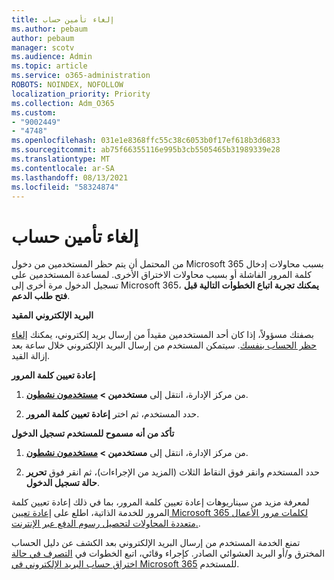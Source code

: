 ```yaml
---
title: إلغاء تأمين حساب
ms.author: pebaum
author: pebaum
manager: scotv
ms.audience: Admin
ms.topic: article
ms.service: o365-administration
ROBOTS: NOINDEX, NOFOLLOW
localization_priority: Priority
ms.collection: Adm_O365
ms.custom:
- "9002449"
- "4748"
ms.openlocfilehash: 031e1e8368ffc55c38c6053b0f17ef618b3d6833
ms.sourcegitcommit: ab75f66355116e995b3cb5505465b31989339e28
ms.translationtype: MT
ms.contentlocale: ar-SA
ms.lasthandoff: 08/13/2021
ms.locfileid: "58324874"
---
```

# <a name="unlocking-an-account"></a>إلغاء تأمين حساب

من المحتمل أن يتم حظر المستخدمين من دخول Microsoft 365 بسبب محاولات إدخال كلمة المرور الفاشلة أو بسبب محاولات الاختراق الأخرى. لمساعدة المستخدمين على تسجيل الدخول مرة أخرى إلى Microsoft 365، **يمكنك تجربة اتباع الخطوات التالية قبل فتح طلب الدعم**. 

**البريد الإلكتروني المقيد**

بصفتك مسؤولاً، إذا كان أحد المستخدمين مقيداً من إرسال بريد إلكتروني، يمكنك [إلغاء حظر الحساب بنفسك](https://docs.microsoft.com/microsoft-365/security/office-365-security/removing-user-from-restricted-users-portal-after-spam). سيتمكن المستخدم من إرسال البريد الإلكتروني خلال ساعة بعد إزالة القيد.

**إعادة تعيين كلمة المرور**

1. من مركز الإدارة، انتقل إلى **مستخدمين > [مستخدمون نشطون](https://admin.microsoft.com/Adminportal/Home?source=applauncher#/users)**.

2. حدد المستخدم، ثم اختر **إعادة تعيين كلمة المرور**.

**تأكد من أنه مسموح للمستخدم تسجيل الدخول**

1. من مركز الإدارة، انتقل إلى **مستخدمين > [مستخدمون نشطون](https://admin.microsoft.com/Adminportal/Home?source=applauncher#/users)**.

2. حدد المستخدم وانقر فوق النقاط الثلاث (المزيد من الإجراءات)، ثم انقر فوق **تحرير حالة تسجيل الدخول**.

لمعرفة مزيد من سيناريوهات إعادة تعيين كلمة المرور، بما في ذلك إعادة تعيين كلمة المرور للخدمة الذاتية، اطلع على [إعادة تعيين Microsoft 365 لكلمات مرور الأعمال متعددة المحاولات لتحصيل رسوم الدفع عبر الإنترنت.](https://docs.microsoft.com/microsoft-365/admin/add-users/reset-passwords).

تمنع الخدمة المستخدم من إرسال البريد الإلكتروني بعد الكشف عن دليل الحساب المخترق و/أو البريد العشوائي الصادر. كإجراء وقائي، اتبع الخطوات في [التصرف في حالة اختراق حساب البريد الإلكتروني في Microsoft 365](https://docs.microsoft.com/microsoft-365/security/office-365-security/responding-to-a-compromised-email-account) للمستخدم.
